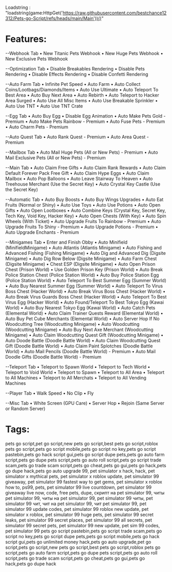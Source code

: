 Loadstring : "loadstring(game:HttpGet('https://raw.githubusercontent.com/bestchance12312/Pets-go-Script/refs/heads/main/Main'))()"
# Features:
--Webhook Tab
• New Titanic Pets Webhook
• New Huge Pets Webhook
• New Exclusive Pets Webhook

--Optimization Tab
• Disable Breakables Rendering
• Disable Pets Rendering
• Disable Effects Rendering
• Disable Confetti Rendering

--Auto Farm Tab
• Infinite Pet Speed
• Auto Farm
• Auto Collect Coins/Lootbags/Diamonds/Items
• Auto Use Ultimate
• Auto Teleport To Best Area
• Auto Buy Next Area
• Auto Rebirth
• Auto Teleport to Hacker Area Surged
• Auto Use All Misc Items
• Auto Use Breakable Sprinkler
• Auto Use TNT
• Auto Use TNT Crate

--Egg Tab
• Auto Buy Egg
• Disable Egg Animation
• Auto Make Pets Gold - Premium
• Auto Make Pets Rainbow - Premium
• Auto Fuse Pets - Premium
• Auto Charm Pets - Premium

--Auto Quest Tab
• Auto Rank Quest - Premium
• Auto Area Quest - Premium

--Mailbox Tab
• Auto Mail Huge Pets (All or New Pets) - Premium
• Auto Mail Exclusive Pets (All or New Pets) - Premium

--Main Tab
• Auto Claim Free Gifts
• Auto Claim Rank Rewards
• Auto Claim Default Forever Pack Free Gift
• Auto Claim Hype Eggs
• Auto Claim Mailbox
• Auto Pop Balloons
• Auto Leave Stairway To Heaven
• Auto Treehouse Merchant (Use the Secret Key)
• Auto Crystal Key Castle (Use the Secret Key)

--Automatic Tab
• Auto Buy Boosts
• Auto Buy Wings Upgrades
• Auto Eat Fruits (Normal or Shiny)
• Auto Use Toys
• Auto Use Potions
• Auto Open Gifts
• Auto Open Lootboxes
• Auto Combine Keys (Crystal Key, Secret Key, Tech Key, Void Key, Hacker Key)
• Auto Open Chests (With Key)
• Auto Spin Wheels (With Ticket)
• Auto Upgrade Fruits To Rainbow - Premium
• Auto Upgrade Fruits To Shiny - Premium
• Auto Upgrade Potions - Premium
• Auto Upgrade Enchants - Premium

--Minigames Tab
• Enter and Finish Obby
• Auto Minifield (MinifieldMinigame)
• Auto Atlantis (Atlantis Minigame)
• Auto Fishing and Advanced Fishing (Fishing Minigame)
• Auto Dig and Advanced Dig (Digsite Minigame)
• Auto Dig Row Below (Digsite Minigame)
• Auto Farm Chest (Digsite Minigame)
• Chest ESP (Digsite Minigame)
• Auto Open Prison Chest (Prison World)
• Use Golden Prison Key (Prison World)
• Auto Break Police Station Chest (Police Station World)
• Auto Buy Police Station Egg (Police Station World)
• Auto Teleport To Best Summer Egg (Summer World)
• Auto Buy Nearest Summer Egg (Summer World)
• Auto Teleport To Virus Boss Chest (Hacker World)
• Auto Break Virus Boss Chest (Hacker World)
• Auto Break Virus Guards Boss Chest (Hacker World)
• Auto Teleport To Best Virus Egg (Hacker World)
• Auto Found/Teleport To Best Tokyo Egg (Kawai World)
• Auto Buy Nearest Tokyo Egg (Kawai World)
• Auto Catch Pets (Elemental World)
• Auto Claim Trainer Quests Reward (Elemental World)
• Auto Buy Pet Cube Merchants (Elemental World)
• Auto Server Hop If No Woodcutting Tree (Woodcutting Minigame)
• Auto Woodcutting (Woodcutting Minigame)
• Auto Buy Next Axe Merchant (Woodcutting Minigame)
• Auto Claim Woodcutting Quest Gift (Woodcutting Minigame)
• Auto Doode Battle (Doodle Battle World)
• Auto Claim Woodcutting Quest Gift (Doodle Battle World)
• Auto Claim Paint Splotches (Doodle Battle World)
• Auto Mail Pencils (Doodle Battle World) - Premium
• Auto Mail Doodle Gifts (Doodle Battle World) - Premium

--Teleport Tab
• Teleport to Spawn World
• Teleport to Tech World
• Teleport to Void World
• Teleport to Spawn
• Teleport to All Area
• Teleport to All Machines
• Teleport to All Merchats
• Teleport to All Vending Machines

--Player Tab
• Walk Speed
• No Clip
• Fly

--Misc Tab
• White Screen (GPU Care)
• Server Hop
• Rejoin (Same Server or Random Server)

# Tags:
pets go script,pet go script,new pets go script,best pets go script,roblox pets go script,pets go script mobile,pets go script no key,pets go script pastebin,pets go hack script gui,pets go script dupe pets,pets go auto farm script,pets go dupe pets script,pets go auto roll script,pets go script trade scam,pets go trade scam script,pets go cheat,pets go gui,pets go hack,pets go dupe hack,pets go auto upgrade 99, pet simulator x hack, hack, pet simulator x mythical pets, pet simulator x roblox update, pet simulator 99 giveaway, pet simulator 99 fastest way to get gems, pet simulator x roblox how to, ps99, pets, pet simulator 99 live countdown, pet simulator 99 giveaway live now, code, free pets, dupe, скрипт на pet simulator 99, читы pet simulator 99, читы на pet simulator 99, pet simulator 99 читы, pet simulator 99 чит, чит на pet simulator 99, чит pet simulator 99, pet simulator 99 update codes, pet simulator 99 roblox new update, pet simulator x roblox, pet simulator 99 huge pets, pet simulator 99 secret leaks, pet simulator 99 secret places, pet simulator 99 all secrets, pet simulator 99 secret pets, pet simulator 99 new update, pet sim 99 codes, pet simulator 99 pets go script pastebin,pets go script trade scam,pets go script no key,pets go script dupe pets,pets go script mobile,pets go hack script gui,pets go unlimited money hack,pets go auto upgrade,pet go script,pets go script,new pets go script,best pets go script,roblox pets go script,pets go auto farm script,pets go dupe pets script,pets go auto roll script,pets go trade scam script,pets go cheat,pets go gui,pets go hack,pets go dupe hack

